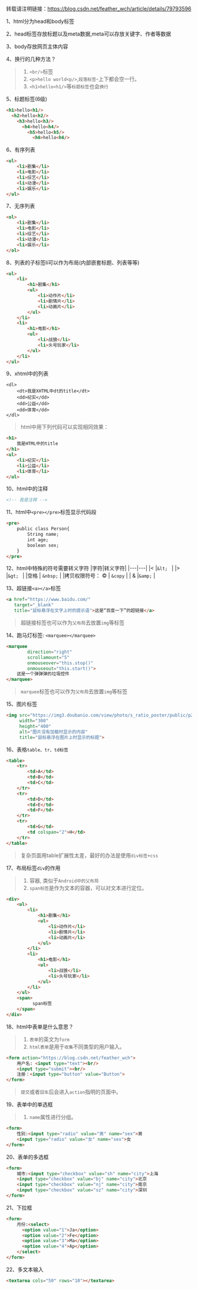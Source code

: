 转载请注明链接：https://blog.csdn.net/feather_wch/article/details/79793596

1、html分为head和body标签

2、head标签存放标题以及meta数据,meta可以存放关键字、作者等数据

3、body存放网页主体内容

4、换行的几种方法？
>1. `<br/>`标签
>2. `<p>hello world<p/>`,`段落标签`-上下都会空一行。
>3. `<h1>hello<h1/>`等`标题标签`也会`换行`

5、标题标签(6级)
```html
<h1>hello<h1/>
  <h2>hello<h2/>
    <h3>hello<h3/>
      <h4>hello<h4/>
        <h5>hello<h5/>
          <h6>hello<h6/>
```

6、有序列表
```html
<ul>
    <li>剧集</li>
    <li>电影</li>
    <li>综艺</li>
    <li>动漫</li>
    <li>娱乐</li>
</ul>
```

7、无序列表
```html
<ol>
    <li>剧集</li>
    <li>电影</li>
    <li>综艺</li>
    <li>动漫</li>
    <li>娱乐</li>
</ol>
```

8、列表的子标签li可以作为布局(内部嵌套标题、列表等等)
```html
<ul>
    <li>
        <h1>剧集</h1>
        <ul>
            <li>动作片</li>
            <li>剧情片</li>
            <li>动画片</li>
        </ul>
    </li>
    <li>
        <h1>电影</h1>
        <ul>
            <li>战狼</li>
            <li>头号玩家</li>
        </ul>
    </li>
</ul>
```

9、xhtml中的列表
```xhtml
<dl>
    <dt>我是XHTML中dt的title</dt>
    <dd>纪实</dd>
    <dd>公益</dd>
    <dd>体育</dd>
</dl>
```
>html中用下列代码可以实现相同效果：
```html
<h1>
    我是HTML中的title
</h1>
<ul>
    <li>纪实</li>
    <li>公益</li>
    <li>体育</li>
</ul>
```

10、html中的注释
```html
<!-- 我是注释 -->
```

11、html中`<pre></pre>`标签显示代码段
```html
<pre>
    public class Person{
        String name;
        int age;
        boolean sex;
    }
</pre>
```

12、html中特殊的符号需要转义字符
|字符|转义字符|
|---|---|
|<   |`&lt; `  |
|>   |`&gt; `  |
|空格   | `&nbsp;`   |
|拷贝权限符号： © | `&copy`  |
| &   |`&amp;`   |

13、超链接`<a></a>`标签
```html
<a href="https://www.baidu.com/"
   target="_blank"
   title="鼠标悬浮在文字上时的提示语">这是“百度一下”的超链接</a>
```
>超链接标签也可以作为`父布局`去放置`img`等标签

14、跑马灯标签: `<marquee></marquee>`
```html
<marquee
        direction="right"
        scrollamount="5"
        onmouseover="this.stop()"
        onmouseout="this.start()">
    这是一个弹弹弹的垃圾控件
</marquee>
```
>`marquee`标签也可以作为`父布局`去放置`img`等标签

15、图片标签
```html
<img src="https://img3.doubanio.com/view/photo/s_ratio_poster/public/p2510956726.webp"
     width="300"
     height="400"
     alt="图片没有加载时显示的内容"
     title="鼠标悬浮在图片上时显示的标题">
```

16、表格`table、tr、td标签`
```html
<table>
    <tr>
        <td>A</td>
        <td>B</td>
        <td>C</td>
    </tr>
    <tr>
        <td>D</td>
        <td>E</td>
        <td>F</td>
    </tr>
    <tr>
        <td>G</td>
        <td colspan="2">H</td>
    </tr>
</table>
```
>复杂页面用table扩展性太差，最好的办法是使用`div标签+css`

17、布局标签`div`的作用
>1. 容器, 类似于`Android中的父布局`
>2. `span标签`是作为文本的容器，可以对文本进行定位。
```html
<div>
    <ul>
        <li>
            <h1>剧集</h1>
            <ul>
                <li>动作片</li>
                <li>剧情片</li>
                <li>动画片</li>
            </ul>
        </li>
        <li>
            <h1>电影</h1>
            <ul>
                <li>战狼</li>
                <li>头号玩家</li>
            </ul>
        </li>
    </ul>
    <span>
          span标签
    </span>
</div>
```

18、html中表单是什么意思？
>1. `表单`的英文为`form`
>2. `html表单`是用于`收集`不同类型的用户输入。
```html
<form action="https://blog.csdn.net/feather_wch">
    用户名: <input type="text"><br/>
    <input type="submit"><br/>
    注册：<input type="button" value="Button">
</form>
```
>`提交`或者`回车`后会进入`action`指明的页面中。

19、表单中的单选框
>1. `name`属性进行分组。
```html
<form>
    性别:<input type="radio" value="男" name="sex">男
    <input type="radio" value="女" name="sex">女
</form>
```
20、表单的多选框
```html
<form>
    城市:<input type="checkbox" value="sh" name="city">上海
    <input type="checkbox" value="bj" name="city">北京
    <input type="checkbox" value="nj" name="city">南京
    <input type="checkbox" value="sz" name="city">深圳
</form>
```

21、下拉框
```html
<form>
    月份:<select>
      <option value="1">Ja</option>
      <option value="2">Fe</option>
      <option value="3">Ma</option>
      <option value="4">Ap</option>
    </select>
</form>
```

22、多文本输入
```html
<textarea cols="50" rows="10"></textarea>
```
